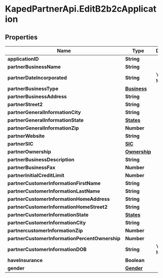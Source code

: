# KapedPartnerApi.EditB2b2cApplication

## Properties
Name | Type | Description | Notes
------------ | ------------- | ------------- | -------------
**applicationID** | **String** |  | 
**partnerBusinessName** | **String** |  | 
**partnerDateIncorporated** | **String** | YYYY-MM-DD | 
**partnerBusinessType** | [**Business**](Business.md) |  | 
**partnerBusinessAddress** | **String** |  | 
**partnerStreet2** | **String** |  | [optional] 
**partnerGeneralInformationCity** | **String** |  | 
**partnerGeneralInformationState** | [**States**](States.md) |  | 
**partnerGeneralInformationZip** | **Number** |  | 
**partnerWebsite** | **String** |  | 
**partnerSIC** | [**SIC**](SIC.md) |  | 
**partnerOwnership** | [**Ownership**](Ownership.md) |  | 
**partnerBusinessDescription** | **String** |  | 
**partnerBusinessFax** | **Number** |  | [optional] 
**partnerInitialCreditLimit** | **Number** |  | 
**partnerCustomerInformationFirstName** | **String** |  | 
**partnerCustomerInformationLastName** | **String** |  | 
**partnerCustomerInformationHomeAddress** | **String** |  | 
**partnerCustomerInformationHomeStreet2** | **String** |  | [optional] 
**partnerCustomerInformationState** | [**States**](States.md) |  | 
**partnerCustomerInformationCity** | **String** |  | 
**partnercustomerInformationZip** | **Number** |  | 
**partnerCustomerInformationPercentOwnership** | **Number** |  | 
**partnerCustomerInformationDOB** | **String** | YYYY-MM-DD | 
**haveInsurance** | **Boolean** |  | [optional] 
**gender** | [**Gender**](Gender.md) |  | 
